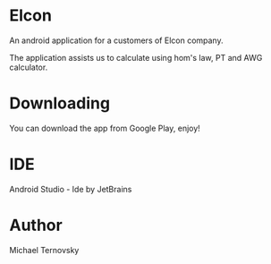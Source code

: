 # Elcon
An android application for a customers of Elcon company.

The application assists us to calculate using hom's law, PT and AWG calculator.

# Downloading
You can download the app from Google Play, enjoy!

# IDE
Android Studio - Ide by JetBrains

# Author
Michael Ternovsky
